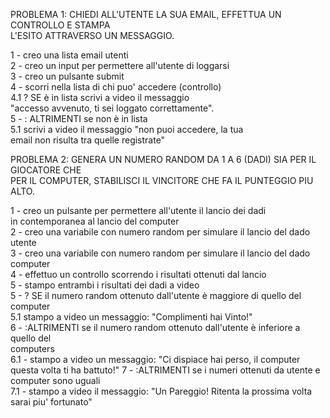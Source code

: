 PROBLEMA 1: CHIEDI ALL'UTENTE LA SUA EMAIL, EFFETTUA UN CONTROLLO E STAMPA<br>
L'ESITO ATTRAVERSO UN MESSAGGIO.

1 - creo una lista email utenti<br>
2 - creo un input per permettere all'utente di loggarsi<br>
3 - creo un pulsante submit<br>
4 - scorri nella lista di chi puo' accedere (controllo)<br>
    4.1 ? SE è in lista scrivi a video il messaggio<br>
    "accesso avvenuto, ti sei loggato correttamente".<br>
5 - : ALTRIMENTI se non è in lista<br>
    5.1 scrivi a video il messaggio "non puoi accedere, la tua<br>
    email non risulta tra quelle registrate"

PROBLEMA 2: GENERA UN NUMERO RANDOM DA 1 A 6 (DADI) SIA PER IL GIOCATORE CHE<br>
PER IL COMPUTER, STABILISCI IL VINCITORE CHE FA IL PUNTEGGIO PIU ALTO.

1 - creo un pulsante per permettere all'utente il lancio dei dadi<br>
    in contemporanea al lancio del computer<br>
2 - creo una variabile con numero random per simulare il lancio del dado utente<br>
3 - creo una variabile con numero random per simulare il lancio del dado computer<br>
4 - effettuo un controllo scorrendo i risultati ottenuti dal lancio<br>
5 - stampo entrambi i risultati dei dadi a video<br>
5 - ? SE il numero random ottenuto dall'utente è maggiore di quello del computer<br>
    5.1 stampo a video un messaggio: "Complimenti hai Vinto!"<br>
6 - :ALTRIMENTI se il numero random ottenuto dall'utente è inferiore a quello del           
    computers<br>
    6.1 - stampo a video un messaggio: "Ci dispiace hai perso, il computer<br>
    questa volta ti ha battuto!"
7 - :ALTRIMENTI se i numeri ottenuti da utente e computer sono uguali<br>
    7.1 - stampo a video il messaggio: "Un Pareggio! Ritenta la prossima volta<br>
    sarai piu' fortunato"